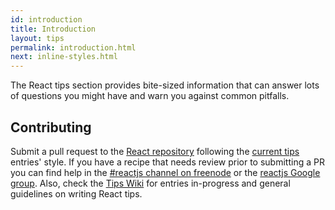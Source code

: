 ```yaml
---
id: introduction
title: Introduction
layout: tips
permalink: introduction.html
next: inline-styles.html
---
```


The React tips section provides bite-sized information that can answer lots of questions you might have and warn you against common pitfalls.

## Contributing

Submit a pull request to the [React repository](https://github.com/facebook/react) following the [current tips](https://github.com/facebook/react/tree/master/docs) entries' style. If you have a recipe that needs review prior to submitting a PR you can find help in the [#reactjs channel on freenode](irc://chat.freenode.net/reactjs) or the [reactjs Google group](http://groups.google.com/group/reactjs). Also, check the [Tips Wiki](https://github.com/facebook/react/wiki/Tips-(Previously-Cookbook)) for entries in-progress and general guidelines on writing React tips.
